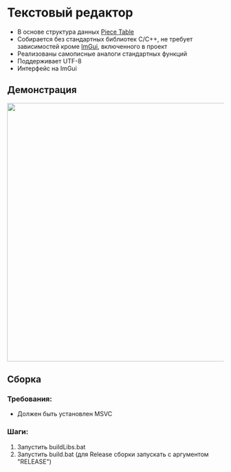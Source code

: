 # Текстовый редактор
- В основе структура данных [Piece Table](https://en.wikipedia.org/wiki/Piece_table)
- Собирается без стандартных библиотек C/C++, не требует зависимостей кроме [ImGui](https://github.com/ocornut/imgui), включенного в проект
- Реализованы самописные аналоги стандартных функций
- Поддерживает UTF-8
- Интерфейс на ImGui

## Демонстрация
<img src="https://github.com/user-attachments/assets/a4fecb59-7cb4-4a90-a594-f29ba0c1c511" width="600"/>

## Сборка

### Требования:
- Должен быть установлен MSVC

### Шаги:
1. Запустить buildLibs.bat
2. Запустить build.bat (для Release сборки запускать с аргументом "RELEASE")
